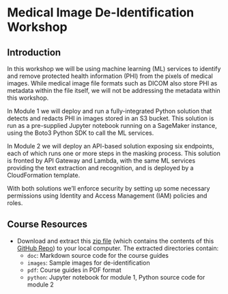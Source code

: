 # Medical Image De-Identification Workshop

## Introduction

In this workshop we will be using machine learning (ML) services to identify and remove protected health information (PHI) from the pixels of medical images.  While medical image file formats such as DICOM also store PHI as metadata within the file itself, we will not be addressing the metadata within this workshop.

In Module 1 we will deploy and run a fully-integrated Python solution that detects and redacts PHI in images stored in an S3 bucket.  This solution is run as a pre-supplied Jupyter notebook running on a SageMaker instance, using the Boto3 Python SDK to call the ML services.  

In Module 2 we will deploy an API-based solution exposing six endpoints, each of which runs one or more steps in the masking process.  This solution is fronted by API Gateway and Lambda, with the same ML services providing the text extraction and recognition, and is deployed by a CloudFormation template.

With both solutions we’ll enforce security by setting up some necessary permissions using Identity and Access Management (IAM) policies and roles.

## Course Resources

* Download and extract this [zip file](https://github.com/crabba/medical-image-deident/archive/main.zip) (which contains the contents of this [GitHub Repo](https://github.com/crabba/medical-image-deident)) to your local computer.  The extracted directories contain:
    * `doc`: Markdown source code for the course guides
    * `images`: Sample images for de-identification
    * `pdf`: Course guides in PDF format
    * `python`: Jupyter notebook for module 1, Python source code for module 2

